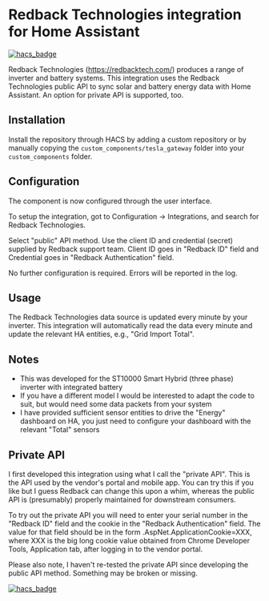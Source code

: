 # Redback Technologies integration for Home Assistant

[![hacs_badge](https://img.shields.io/badge/HACS-Custom-41BDF5.svg)](https://github.com/hacs/integration)

Redback Technologies (https://redbacktech.com/) produces a range of inverter and battery systems. This integration uses the Redback Technologies public API to sync solar and battery energy data with Home Assistant. An option for private API is supported, too.

## Installation

Install the repository through HACS by adding a custom repository or by manually copying the `custom_components/tesla_gateway` folder into your `custom_components` folder.

## Configuration

The component is now configured through the user interface.

To setup the integration, got to Configuration -> Integrations, and search for Redback Technologies.

Select "public" API method. Use the client ID and credential (secret) supplied by Redback support team. Client ID goes in "Redback ID" field and Credential goes in "Redback Authentication" field.

No further configuration is required. Errors will be reported in the log.

## Usage

The Redback Technologies data source is updated every minute by your inverter. This integration will automatically read the data every minute and update the relevant HA entities, e.g., "Grid Import Total".

## Notes

- This was developed for the ST10000 Smart Hybrid (three phase) inverter with integrated battery
- If you have a different model I would be interested to adapt the code to suit, but would need some data packets from your system
- I have provided sufficient sensor entities to drive the "Energy" dashboard on HA, you just need to configure your dashboard with the relevant "Total" sensors

## Private API

I first developed this integration using what I call the "private API". This is the API used by the vendor's portal and mobile app. You can try this if you like but I guess Redback can change this upon a whim, whereas the public API is (presumably) properly maintained for downstream consumers.

To try out the private API you will need to enter your serial number in the "Redback ID" field and the cookie in the "Redback Authentication" field. The value for that field should be in the form .AspNet.ApplicationCookie=XXX, where XXX is the big long cookie value obtained from Chrome Developer Tools, Application tab, after logging in to the vendor portal.

Please also note, I haven't re-tested the private API since developing the public API method. Something may be broken or missing.

[![hacs_badge](https://img.shields.io/badge/HACS-Custom-41BDF5.svg)](https://github.com/hacs/integration)
